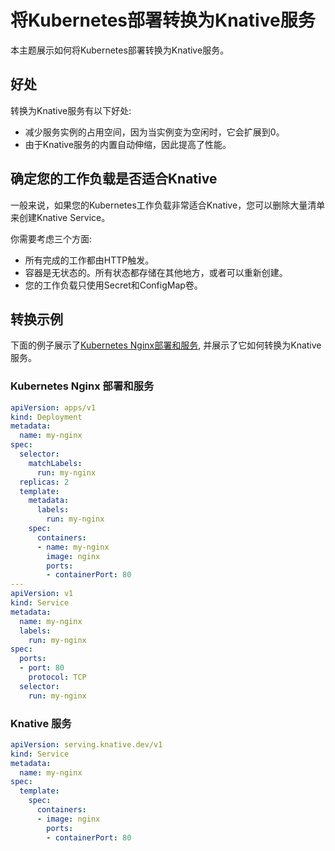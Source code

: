 # 将Kubernetes部署转换为Knative服务

本主题展示如何将Kubernetes部署转换为Knative服务。

## 好处

转换为Knative服务有以下好处:

- 减少服务实例的占用空间，因为当实例变为空闲时，它会扩展到0。
- 由于Knative服务的内置自动伸缩，因此提高了性能。

## 确定您的工作负载是否适合Knative

一般来说，如果您的Kubernetes工作负载非常适合Knative，您可以删除大量清单来创建Knative Service。

你需要考虑三个方面:

- 所有完成的工作都由HTTP触发。
- 容器是无状态的。所有状态都存储在其他地方，或者可以重新创建。
- 您的工作负载只使用Secret和ConfigMap卷。

## 转换示例

下面的例子展示了[Kubernetes Nginx部署和服务](https://kubernetes.io/docs/concepts/services-networking/connect-applications-service/), 并展示了它如何转换为Knative服务。

### Kubernetes Nginx 部署和服务

```yaml
apiVersion: apps/v1
kind: Deployment
metadata:
  name: my-nginx
spec:
  selector:
    matchLabels:
      run: my-nginx
  replicas: 2
  template:
    metadata:
      labels:
        run: my-nginx
    spec:
      containers:
      - name: my-nginx
        image: nginx
        ports:
        - containerPort: 80
---
apiVersion: v1
kind: Service
metadata:
  name: my-nginx
  labels:
    run: my-nginx
spec:
  ports:
  - port: 80
    protocol: TCP
  selector:
    run: my-nginx

```

### Knative 服务

```yaml
apiVersion: serving.knative.dev/v1
kind: Service
metadata:
  name: my-nginx
spec:
  template:
    spec:
      containers:
      - image: nginx
        ports:
        - containerPort: 80
```
